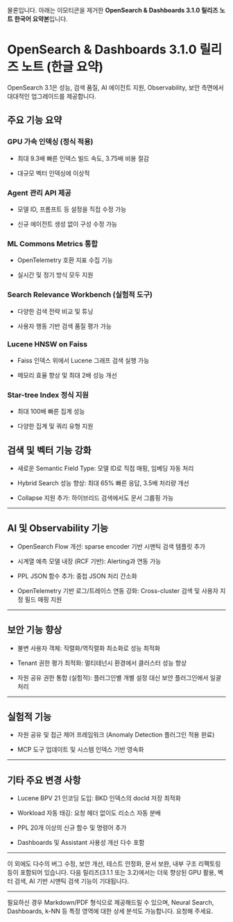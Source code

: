 물론입니다. 아래는 이모티콘을 제거한 **OpenSearch & Dashboards 3.1.0 릴리즈 노트 한국어 요약본**입니다.

# OpenSearch & Dashboards 3.1.0 릴리즈 노트 (한글 요약)

OpenSearch 3.1은 성능, 검색 품질, AI 에이전트 지원, Observability, 보안 측면에서 대대적인 업그레이드를 제공합니다.

## 주요 기능 요약

### GPU 가속 인덱싱 (정식 적용)

- 최대 9.3배 빠른 인덱스 빌드 속도, 3.75배 비용 절감
    
- 대규모 벡터 인덱싱에 이상적
    

### Agent 관리 API 제공

- 모델 ID, 프롬프트 등 설정을 직접 수정 가능
    
- 신규 에이전트 생성 없이 구성 수정 가능
    

### ML Commons Metrics 통합

- OpenTelemetry 호환 지표 수집 기능
    
- 실시간 및 정기 방식 모두 지원
    

### Search Relevance Workbench (실험적 도구)

- 다양한 검색 전략 비교 및 튜닝
    
- 사용자 행동 기반 검색 품질 평가 가능
    

### Lucene HNSW on Faiss

- Faiss 인덱스 위에서 Lucene 그래프 검색 실행 가능
    
- 메모리 효율 향상 및 최대 2배 성능 개선
    

### Star-tree Index 정식 지원

- 최대 100배 빠른 집계 성능
    
- 다양한 집계 및 쿼리 유형 지원


## 검색 및 벡터 기능 강화

- 새로운 Semantic Field Type: 모델 ID로 직접 매핑, 임베딩 자동 처리
    
- Hybrid Search 성능 향상: 최대 65% 빠른 응답, 3.5배 처리량 개선
    
- Collapse 지원 추가: 하이브리드 검색에서도 문서 그룹핑 가능

---

## AI 및 Observability 기능

- OpenSearch Flow 개선: sparse encoder 기반 시맨틱 검색 템플릿 추가
    
- 시계열 예측 모델 내장 (RCF 기반): Alerting과 연동 가능
    
- PPL JSON 함수 추가: 중첩 JSON 처리 간소화
    
- OpenTelemetry 기반 로그/트레이스 연동 강화: Cross-cluster 검색 및 사용자 지정 필드 매핑 지원
    

---

## 보안 기능 향상

- 불변 사용자 객체: 직렬화/역직렬화 최소화로 성능 최적화
    
- Tenant 권한 평가 최적화: 멀티테넌시 환경에서 클러스터 성능 향상
    
- 자원 공유 권한 통합 (실험적): 플러그인별 개별 설정 대신 보안 플러그인에서 일괄 처리
    

---

## 실험적 기능

- 자원 공유 및 접근 제어 프레임워크 (Anomaly Detection 플러그인 적용 완료)
    
- MCP 도구 업데이트 및 시스템 인덱스 기반 영속화
    

---

## 기타 주요 변경 사항

- Lucene BPV 21 인코딩 도입: BKD 인덱스의 docId 저장 최적화
    
- Workload 자동 태깅: 요청 헤더 없이도 리소스 자동 분배
    
- PPL 20개 이상의 신규 함수 및 명령어 추가
    
- Dashboards 및 Assistant 사용성 개선 다수 포함
    

---

이 외에도 다수의 버그 수정, 보안 개선, 테스트 안정화, 문서 보완, 내부 구조 리팩토링 등이 포함되어 있습니다. 다음 릴리즈(3.1.1 또는 3.2)에서는 더욱 향상된 GPU 활용, 벡터 검색, AI 기반 시맨틱 검색 기능이 기대됩니다.

---

필요하신 경우 Markdown/PDF 형식으로 제공해드릴 수 있으며, Neural Search, Dashboards, k-NN 등 특정 영역에 대한 상세 분석도 가능합니다. 요청해 주세요.